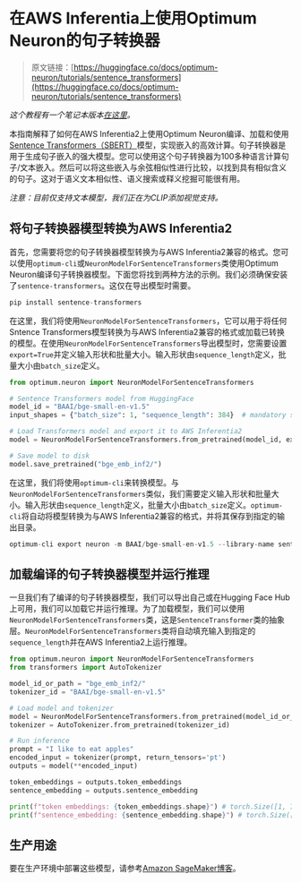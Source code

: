 # 在AWS Inferentia上使用Optimum Neuron的句子转换器

> 原文链接：[https://huggingface.co/docs/optimum-neuron/tutorials/sentence_transformers](https://huggingface.co/docs/optimum-neuron/tutorials/sentence_transformers)

*这个教程有一个笔记本版本[在这里](https://github.com/huggingface/optimum-neuron/blob/main/notebooks/sentence-transformers/getting-started.ipynb)。*

本指南解释了如何在AWS Inferentia2上使用Optimum Neuron编译、加载和使用[Sentence Transformers（SBERT）](https://www.sbert.net/)模型，实现嵌入的高效计算。句子转换器是用于生成句子嵌入的强大模型。您可以使用这个句子转换器为100多种语言计算句子/文本嵌入。然后可以将这些嵌入与余弦相似性进行比较，以找到具有相似含义的句子。这对于语义文本相似性、语义搜索或释义挖掘可能很有用。

*注意：目前仅支持文本模型，我们正在为CLIP添加视觉支持。*

## 将句子转换器模型转换为AWS Inferentia2

首先，您需要将您的句子转换器模型转换为与AWS Inferentia2兼容的格式。您可以使用`optimum-cli`或`NeuronModelForSentenceTransformers`类使用Optimum Neuron编译句子转换器模型。下面您将找到两种方法的示例。我们必须确保安装了`sentence-transformers`。这仅在导出模型时需要。

```py
pip install sentence-transformers
```

在这里，我们将使用`NeuronModelForSentenceTransformers`，它可以用于将任何Sntence Transformers模型转换为与AWS Inferentia2兼容的格式或加载已转换的模型。在使用`NeuronModelForSentenceTransformers`导出模型时，您需要设置`export=True`并定义输入形状和批量大小。输入形状由`sequence_length`定义，批量大小由`batch_size`定义。

```py
from optimum.neuron import NeuronModelForSentenceTransformers

# Sentence Transformers model from HuggingFace
model_id = "BAAI/bge-small-en-v1.5"
input_shapes = {"batch_size": 1, "sequence_length": 384}  # mandatory shapes

# Load Transformers model and export it to AWS Inferentia2
model = NeuronModelForSentenceTransformers.from_pretrained(model_id, export=True, **input_shapes)

# Save model to disk
model.save_pretrained("bge_emb_inf2/")
```

在这里，我们将使用`optimum-cli`来转换模型。与`NeuronModelForSentenceTransformers`类似，我们需要定义输入形状和批量大小。输入形状由`sequence_length`定义，批量大小由`batch_size`定义。`optimum-cli`将自动将模型转换为与AWS Inferentia2兼容的格式，并将其保存到指定的输出目录。

```py
optimum-cli export neuron -m BAAI/bge-small-en-v1.5 --library-name sentence_transformers --sequence_length 384 --batch_size 1 --task feature-extraction bge_emb_inf2/
```

## 加载编译的句子转换器模型并运行推理

一旦我们有了编译的句子转换器模型，我们可以导出自己或在Hugging Face Hub上可用，我们可以加载它并运行推理。为了加载模型，我们可以使用`NeuronModelForSentenceTransformers`类，这是`SentenceTransformer`类的抽象层。`NeuronModelForSentenceTransformers`类将自动填充输入到指定的`sequence_length`并在AWS Inferentia2上运行推理。

```py
from optimum.neuron import NeuronModelForSentenceTransformers
from transformers import AutoTokenizer

model_id_or_path = "bge_emb_inf2/"
tokenizer_id = "BAAI/bge-small-en-v1.5"

# Load model and tokenizer
model = NeuronModelForSentenceTransformers.from_pretrained(model_id_or_path)
tokenizer = AutoTokenizer.from_pretrained(tokenizer_id)

# Run inference
prompt = "I like to eat apples"
encoded_input = tokenizer(prompt, return_tensors='pt')
outputs = model(**encoded_input)

token_embeddings = outputs.token_embeddings
sentence_embedding = outputs.sentence_embedding

print(f"token embeddings: {token_embeddings.shape}") # torch.Size([1, 7, 384])
print(f"sentence_embedding: {sentence_embedding.shape}") # torch.Size([1, 384])
```

## 生产用途

要在生产环境中部署这些模型，请参考[Amazon SageMaker博客](https://www.philschmid.de/inferentia2-embeddings)。
